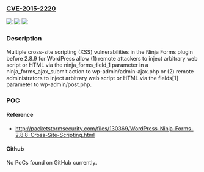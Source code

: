 ### [CVE-2015-2220](https://cve.mitre.org/cgi-bin/cvename.cgi?name=CVE-2015-2220)
![](https://img.shields.io/static/v1?label=Product&message=n%2Fa&color=blue)
![](https://img.shields.io/static/v1?label=Version&message=n%2Fa&color=blue)
![](https://img.shields.io/static/v1?label=Vulnerability&message=n%2Fa&color=brighgreen)

### Description

Multiple cross-site scripting (XSS) vulnerabilities in the Ninja Forms plugin before 2.8.9 for WordPress allow (1) remote attackers to inject arbitrary web script or HTML via the ninja_forms_field_1 parameter in a ninja_forms_ajax_submit action to wp-admin/admin-ajax.php or (2) remote administrators to inject arbitrary web script or HTML via the fields[1] parameter to wp-admin/post.php.

### POC

#### Reference
- http://packetstormsecurity.com/files/130369/WordPress-Ninja-Forms-2.8.8-Cross-Site-Scripting.html

#### Github
No PoCs found on GitHub currently.

